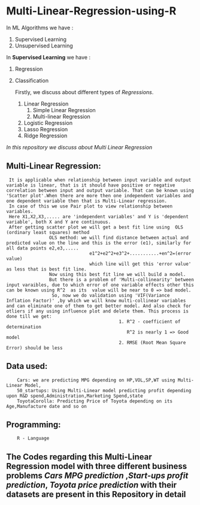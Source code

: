 # Multi-Linear-Regression-using-R

In ML Algorithms we have :
1. Supervised Learning
2. Unsupervised Learning


In **Supervised Learning** we have :
1. Regression
2. Classification

     Firstly, we discuss about different types of *Regressions*.
      1. Linear Regression
          1. Simple Linear Regression
          2. Multi-linear Regression
      2. Logistic Regression
      3. Lasso Regression 
      4. Ridge Regression
     
     
 *In this repository we discuss about Multi Linear Regression*
 
 ##  Multi-Linear Regression:
 
     It is applicable when relationship between input variable and output variable is linear, that is it should have positive or negative correlation between input and output variable. That can be known using 'Scatter plot'.When there are more then one independent variables and one dependent variable then that is Multi-Linear regression.
     In case of this we use Pair plot to view relationship between variables.
     Here X1,X2,X3,..... are 'independent variables' and Y is 'dependent variable', both X and Y are continuous.
     After getting scatter plot we will get a best fit line using  OLS (ordinary least squares) method 
                    OLS method: we will find distance between actual and predicted value on the line and this is the error (e1), similarly for all data points e2,e3,.....
                                   e1^2+e2^2+e3^2+...........+en^2=(error value)
                                   which line will get this 'error value' as less that is best fit line.
                    Now using this best fit line we will build a model.
                    But there is a problem of 'Multi-collinearity' between input varaibles, due to which error of one variable effects other this can be known using R^2  as its  value will be near to 0 => bad model.
                     So, now we do validation using 'VIF(Variance Inflation Factor)' ,by which we will know multi-collinear variables and can eliminate one of them to get better model. And also check for otliers if any using influence plot and delete them. This process is done till we get:
                                              1. R^2 - coefficient of determination
                                                 R^2 is nearly 1 => Good model
                                              2. RMSE (Root Mean Square Error) should be less 
                       
 
## Data used:
        Cars: we are predicting MPG depending on HP,VOL,SP,WT using Multi-Linear Model,
        50_startups: Using Multi-Linear model predicting profit depending upon R&D spend,Administration,Marketing Spend,state
        ToyotaCorolla: Predicting Price of Toyota depending on its Age,Manufacture date and so on
        
        
## Programming:
        R - Language
        
        
## **The Codes regarding this Multi-Linear Regression model with three different business problems *Cars MPG prediction* ,*Start-ups profit prediction*, *Toyota price prediction* with their datasets are present in this Repository in detail**
